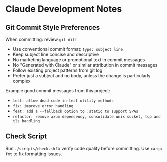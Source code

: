 # Claude Development Notes

## Git Commit Style Preferences

When committing: review `git diff`

- Use conventional commit format: `type: subject line`
- Keep subject line concise and descriptive
- No marketing language or promotional text in commit messages
- No "Generated with Claude" or similar attribution in commit messages
- Follow existing project patterns from git log
- Prefer just a subject and no body, unless the change is particularly complex

Example good commit messages from this project:
- `test: allow dead code in test utility methods`
- `fix: improve error handling`
- `feat: add a --fallback option to .static to support SPAs`
- `refactor: remove axum dependency, consolidate unix socket, tcp and tls handling`

## Check Script

Run `./scripts/check.sh` to verify code quality before committing. Use `cargo fmt` to fix formatting issues.
